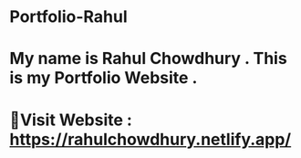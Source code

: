 # Portfolio-Rahul

# My name is Rahul Chowdhury . This is my Portfolio Website .

# 🔗Visit Website : https://rahulchowdhury.netlify.app/
